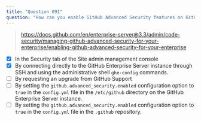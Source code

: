 ```yaml
---
title: "Question 091"
question: "How can you enable GitHub Advanced Security features on GitHub Enterprise Server? (Choose two.)"
---
```


> https://docs.github.com/en/enterprise-server@3.3/admin/code-security/managing-github-advanced-security-for-your-enterprise/enabling-github-advanced-security-for-your-enterprise
- [x] In the Security tab of the Site admin management console
- [x] By connecting directly to the GitHub Enterprise Server instance through SSH and using the administrative shell `ghe-config` commands.
- [ ] By requesting an upgrade from GitHub Support
- [ ] By setting the `github.advanced_security.enabled` configuration option to `true` in the `config.yml` file in the `/etc/github` directory on the GitHub Enterprise Server instance.
- [ ] By setting the `github.advanced_security.enabled` configuration option to `true` in the `config.yml` file in the `.github` repository.
